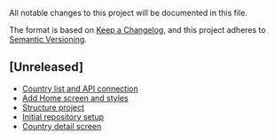 All notable changes to this project will be documented in this file.

The format is based on [Keep a Changelog](https://keepachangelog.com/en/1.0.0/),
and this project adheres to [Semantic Versioning](https://semver.org/spec/v2.0.0.html).

## [Unreleased]
- [Country list and API connection](url)
- [Add Home screen and styles](url)
- [Structure project](url)
- [Initial repository setup](url)
- [Country detail screen](url)